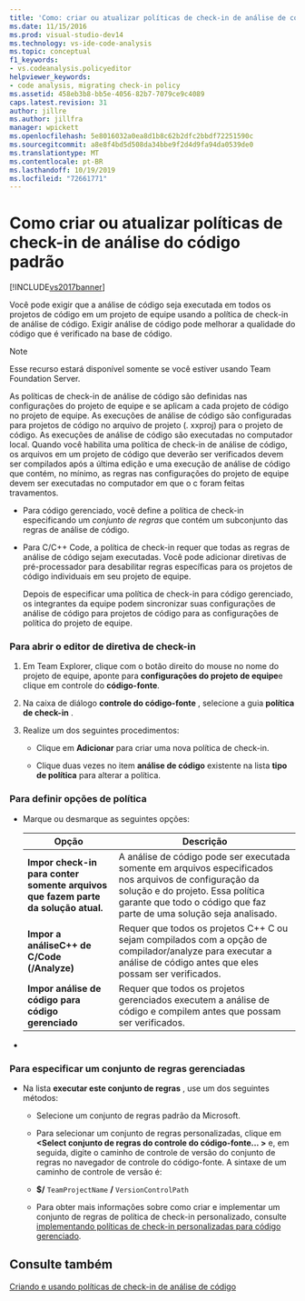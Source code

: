 ```yaml
---
title: 'Como: criar ou atualizar políticas de check-in de análise de código padrão | Microsoft Docs'
ms.date: 11/15/2016
ms.prod: visual-studio-dev14
ms.technology: vs-ide-code-analysis
ms.topic: conceptual
f1_keywords:
- vs.codeanalysis.policyeditor
helpviewer_keywords:
- code analysis, migrating check-in policy
ms.assetid: 458eb3b8-bb5e-4056-82b7-7079ce9c4089
caps.latest.revision: 31
author: jillre
ms.author: jillfra
manager: wpickett
ms.openlocfilehash: 5e8016032a0ea8d1b8c62b2dfc2bbdf72251590c
ms.sourcegitcommit: a8e8f4bd5d508da34bbe9f2d4d9fa94da0539de0
ms.translationtype: MT
ms.contentlocale: pt-BR
ms.lasthandoff: 10/19/2019
ms.locfileid: "72661771"
---
```

# <a name="how-to-create-or-update-standard-code-analysis-check-in-policies"></a>Como criar ou atualizar políticas de check-in de análise do código padrão
[!INCLUDE[vs2017banner](../includes/vs2017banner.md)]

Você pode exigir que a análise de código seja executada em todos os projetos de código em um projeto de equipe usando a política de check-in de análise de código. Exigir análise de código pode melhorar a qualidade do código que é verificado na base de código.

> [!NOTE]
> Esse recurso estará disponível somente se você estiver usando Team Foundation Server.

 As políticas de check-in de análise de código são definidas nas configurações do projeto de equipe e se aplicam a cada projeto de código no projeto de equipe. As execuções de análise de código são configuradas para projetos de código no arquivo de projeto (. xxproj) para o projeto de código. As execuções de análise de código são executadas no computador local. Quando você habilita uma política de check-in de análise de código, os arquivos em um projeto de código que deverão ser verificados devem ser compilados após a última edição e uma execução de análise de código que contém, no mínimo, as regras nas configurações do projeto de equipe devem ser executadas no computador em que o c foram feitas travamentos.

- Para código gerenciado, você define a política de check-in especificando um *conjunto de regras* que contém um subconjunto das regras de análise de código.

- Para C/C++ Code, a política de check-in requer que todas as regras de análise de código sejam executadas. Você pode adicionar diretivas de pré-processador para desabilitar regras específicas para os projetos de código individuais em seu projeto de equipe.

  Depois de especificar uma política de check-in para código gerenciado, os integrantes da equipe podem sincronizar suas configurações de análise de código para projetos de código para as configurações de política do projeto de equipe.

### <a name="to-open-the-check-in-policy-editor"></a>Para abrir o editor de diretiva de check-in

1. Em Team Explorer, clique com o botão direito do mouse no nome do projeto de equipe, aponte para **configurações do projeto de equipe**e clique em controle do **código-fonte**.

2. Na caixa de diálogo **controle do código-fonte** , selecione a guia **política de check-in** .

3. Realize um dos seguintes procedimentos:

    - Clique em **Adicionar** para criar uma nova política de check-in.

    - Clique duas vezes no item **análise de código** existente na lista **tipo de política** para alterar a política.

### <a name="to-set-policy-options"></a>Para definir opções de política

- Marque ou desmarque as seguintes opções:

    |Opção|Descrição|
    |------------|-----------------|
    |**Impor check-in para conter somente arquivos que fazem parte da solução atual.**|A análise de código pode ser executada somente em arquivos especificados nos arquivos de configuração da solução e do projeto. Essa política garante que todo o código que faz parte de uma solução seja analisado.|
    |**Impor a análiseC++ de C/Code (/Analyze)**|Requer que todos os projetos C++ C ou sejam compilados com a opção de compilador/analyze para executar a análise de código antes que eles possam ser verificados.|
    |**Impor análise de código para código gerenciado**|Requer que todos os projetos gerenciados executem a análise de código e compilem antes que possam ser verificados.|

-

### <a name="to-specify-a-managed-rule-set"></a>Para especificar um conjunto de regras gerenciadas

- Na lista **executar este conjunto de regras** , use um dos seguintes métodos:

  - Selecione um conjunto de regras padrão da Microsoft.

  - Para selecionar um conjunto de regras personalizadas, clique em **\<Select conjunto de regras do controle do código-fonte... >** e, em seguida, digite o caminho de controle de versão do conjunto de regras no navegador de controle do código-fonte. A sintaxe de um caminho de controle de versão é:

  - **$/** `TeamProjectName` **/** `VersionControlPath`

  - Para obter mais informações sobre como criar e implementar um conjunto de regras de política de check-in personalizado, consulte [implementando políticas de check-in personalizadas para código gerenciado](../code-quality/implementing-custom-code-analysis-check-in-policies-for-managed-code.md).

## <a name="see-also"></a>Consulte também
 [Criando e usando políticas de check-in de análise de código](../code-quality/creating-and-using-code-analysis-check-in-policies.md)
